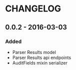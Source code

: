 CHANGELOG
==========
## 0.0.2 - 2016-03-03
### Added
- Parser Results model
- Parser Results api endpoints
- AuditFields mixin serializer
